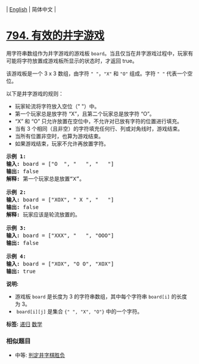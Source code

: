 | [English](README_EN.md) | 简体中文 |

# [794. 有效的井字游戏](https://leetcode-cn.com/problems/valid-tic-tac-toe-state)
<p>用字符串数组作为井字游戏的游戏板&nbsp;<code>board</code>。当且仅当在井字游戏过程中，玩家有可能将字符放置成游戏板所显示的状态时，才返回 true。</p>

<p>该游戏板是一个 3 x 3 数组，由字符&nbsp;<code>&quot; &quot;</code>，<code>&quot;X&quot;</code>&nbsp;和&nbsp;<code>&quot;O&quot;</code>&nbsp;组成。字符&nbsp;<code>&quot; &quot;</code>&nbsp;代表一个空位。</p>

<p>以下是井字游戏的规则：</p>

<ul>
	<li>玩家轮流将字符放入空位（&quot; &quot;）中。</li>
	<li>第一个玩家总是放字符 &ldquo;X&rdquo;，且第二个玩家总是放字符 &ldquo;O&rdquo;。</li>
	<li>&ldquo;X&rdquo; 和 &ldquo;O&rdquo; 只允许放置在空位中，不允许对已放有字符的位置进行填充。</li>
	<li>当有 3 个相同（且非空）的字符填充任何行、列或对角线时，游戏结束。</li>
	<li>当所有位置非空时，也算为游戏结束。</li>
	<li>如果游戏结束，玩家不允许再放置字符。</li>
</ul>

<pre>
<strong>示例 1:</strong>
<strong>输入:</strong> board = [&quot;O&nbsp; &quot;, &quot;&nbsp; &nbsp;&quot;, &quot;&nbsp; &nbsp;&quot;]
<strong>输出:</strong> false
<strong>解释:</strong> 第一个玩家总是放置&ldquo;X&rdquo;。

<strong>示例 2:</strong>
<strong>输入:</strong> board = [&quot;XOX&quot;, &quot; X &quot;, &quot;   &quot;]
<strong>输出:</strong> false
<strong>解释:</strong> 玩家应该是轮流放置的。

<strong>示例 3:</strong>
<strong>输入:</strong> board = [&quot;XXX&quot;, &quot;   &quot;, &quot;OOO&quot;]
<strong>输出:</strong> false

<strong>示例 4:</strong>
<strong>输入:</strong> board = [&quot;XOX&quot;, &quot;O O&quot;, &quot;XOX&quot;]
<strong>输出:</strong> true
</pre>

<p><strong>说明:</strong></p>

<ul>
	<li>游戏板&nbsp;<code>board</code>&nbsp;是长度为 3 的字符串数组，其中每个字符串&nbsp;<code>board[i]</code>&nbsp;的长度为&nbsp;3。</li>
	<li>&nbsp;<code>board[i][j]</code>&nbsp;是集合&nbsp;<code>{&quot; &quot;, &quot;X&quot;, &quot;O&quot;}</code>&nbsp;中的一个字符。</li>
</ul>

**标签:**  [递归](https://leetcode-cn.com/tag/recursion) [数学](https://leetcode-cn.com/tag/math) 
 ### 相似题目
- 中等:	[判定井字棋胜负](https://leetcode-cn.com/problems/design-tic-tac-toe) 
